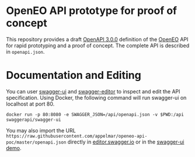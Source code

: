 # OpenEO API prototype for proof of concept
This repository provides a draft [OpenAPI 3.0.0](https://github.com/OAI/OpenAPI-Specification/blob/master/versions/3.0.0.md) definition of the [OpenEO](http://openeo.org) API for rapid prototyping and a proof of concept. The complete API is described in `openapi.json`.

# Documentation and Editing
You can user [swagger-ui](https://github.com/swagger-api/swagger-ui) and [swagger-editor]() to
inspect and edit the API specification. Using Docker, the following command will run swagger-ui on localhost at port 80. 

```
docker run -p 80:8080 -e SWAGGER_JSON=/api/openapi.json -v $PWD:/api swaggerapi/swagger-ui
```

You may also import the URL `https://raw.githubusercontent.com/appelmar/openeo-api-poc/master/openapi.json` directly in [editor.swagger.io](https://editor.swagger.io/) or in the [swagger-ui demo](http://petstore.swagger.io/).
